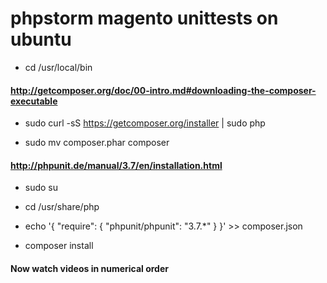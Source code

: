 phpstorm magento unittests on ubuntu
====================================

* cd /usr/local/bin

#### http://getcomposer.org/doc/00-intro.md#downloading-the-composer-executable

* sudo curl -sS https://getcomposer.org/installer | sudo php

* sudo mv composer.phar composer

#### http://phpunit.de/manual/3.7/en/installation.html
* sudo su
* cd /usr/share/php
* echo '{ "require": { "phpunit/phpunit": "3.7.*" } }' >> composer.json

* composer install

#### Now watch videos in numerical order
